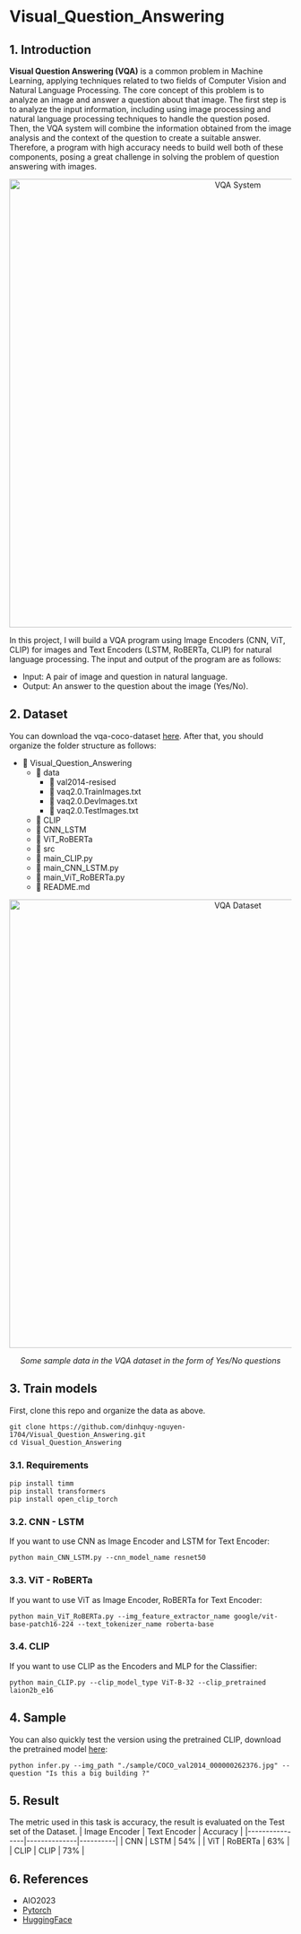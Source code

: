 # Visual_Question_Answering
## 1. Introduction
**Visual Question Answering (VQA)** is a common problem in Machine Learning, applying techniques related to two fields of Computer Vision and Natural Language Processing. The core concept of this problem is to analyze an image and answer a question about that image. The first step is to analyze the input information, including using image processing and natural language processing techniques to handle the question posed. Then, the VQA system will combine the information obtained from the image analysis and the context of the question to create a suitable answer. Therefore, a program with high accuracy needs to build well both of these components, posing a great challenge in solving the problem of question answering with images.

<p align="center">
  <img width="800" alt="VQA System" src="https://github.com/dinhquy-nguyen-1704/Visual_Question_Answering/assets/127675330/f89c09bb-8a9c-4088-86b8-0df1461e39a2">
</p>
<p align="center">

In this project, I will build a VQA program using Image Encoders (CNN, ViT, CLIP) for images and Text Encoders (LSTM, RoBERTa, CLIP) for natural language processing. The input and output of the program are as follows: 
* Input: A pair of image and question in natural language.
* Output: An answer to the question about the image (Yes/No).

## 2. Dataset
You can download the vqa-coco-dataset [here](https://drive.google.com/file/d/1kc6XNqHZJg27KeBuoAoYj70_1rT92191/view). After that, you should organize the folder structure as follows:

- 📁 Visual_Question_Answering
  - 📁 data
    - 📂 val2014-resised
    - 📄 vaq2.0.TrainImages.txt
    - 📄 vaq2.0.DevImages.txt
    - 📄 vaq2.0.TestImages.txt
  - 📁 CLIP
  - 📁 CNN_LSTM
  - 📁 ViT_RoBERTa
  - 📁 src
  - 🐍 main_CLIP.py
  - 🐍 main_CNN_LSTM.py
  - 🐍 main_ViT_RoBERTa.py
  - 📄 README.md

<p align="center">
  <img width="800" alt="VQA Dataset" src="https://github.com/dinhquy-nguyen-1704/Visual_Question_Answering/assets/127675330/c7374e70-ea97-4c03-aaba-6e2157145c5f">
</p>
<p align="center">
  <em>Some sample data in the VQA dataset in the form of Yes/No questions</em>
</p>

## 3. Train models
First, clone this repo and organize the data as above.
```
git clone https://github.com/dinhquy-nguyen-1704/Visual_Question_Answering.git
cd Visual_Question_Answering
```
### 3.1. Requirements
```
pip install timm
pip install transformers
pip install open_clip_torch
```
### 3.2. CNN - LSTM
If you want to use CNN as Image Encoder and LSTM for Text Encoder:
```
python main_CNN_LSTM.py --cnn_model_name resnet50
```
### 3.3. ViT - RoBERTa
If you want to use ViT as Image Encoder, RoBERTa for Text Encoder:
```
python main_ViT_RoBERTa.py --img_feature_extractor_name google/vit-base-patch16-224 --text_tokenizer_name roberta-base
```
### 3.4. CLIP
If you want to use CLIP as the Encoders and MLP for the Classifier:
```
python main_CLIP.py --clip_model_type ViT-B-32 --clip_pretrained laion2b_e16
```
## 4. Sample
You can also quickly test the version using the pretrained CLIP, download the pretrained model [here](https://drive.google.com/file/d/1ImjfxHVFkPXZvwri_MiBNV2OWu5Dl2D1/view?usp=sharing):
```
python infer.py --img_path "./sample/COCO_val2014_000000262376.jpg" --question "Is this a big building ?"
```

## 5. Result
The metric used in this task is accuracy, the result is evaluated on the Test set of the Dataset.
| Image Encoder  | Text Encoder | Accuracy |
|----------------|--------------|----------|
| CNN            | LSTM         | 54%      |
| ViT            | RoBERTa      | 63%      |
| CLIP           | CLIP         | 73%      |

## 6. References
- AIO2023
- [Pytorch](https://pytorch.org/docs/stable/index.html)
- [HuggingFace](https://huggingface.co/) 
